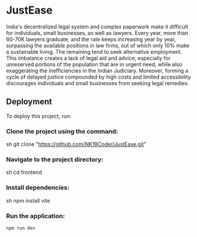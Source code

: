 # JustEase

India's decentralized legal system and complex paperwork make it difficult for individuals, small businesses, as well as lawyers. Every year, more than 60-70K lawyers graduate, and the rate keeps increasing year by year, surpassing the available positions in law firms, out of which only 10% make a sustainable living. The remaining tend to seek alternative employment. This imbalance creates a lack of legal aid and advice, especially for unreserved portions of the population that are in urgent need, while also exaggerating the inefficiencies in the Indian Judiciary. Moreover, forming a cycle of delayed justice compounded by high costs and limited accessibility discourages individuals and small businesses from seeking legal remedies.

## Deployment

To deploy this project, run:

### Clone the project using the command:
sh
git clone "https://github.com/NK19Coder/JustEase.git"


### Navigate to the project directory:
sh
cd frontend


### Install dependencies:
sh
npm install vite


### Run the application:
```sh
npm run dev
